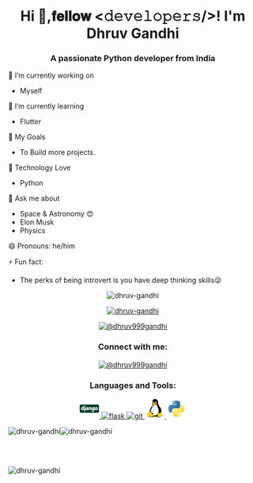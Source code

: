 




                      
                      
                      
                                                                 


                                                
                                              
                                              
                                              
                                              
                                                                                                            
                                                                                                     
                                                   

                                                      
 <h1 align="center">Hi 👋,𝐟𝐞𝐥𝐥𝐨𝐰 <𝚍𝚎𝚟𝚎𝚕𝚘𝚙𝚎𝚛𝚜/>! I'm Dhruv Gandhi</h1>
<h3 align="center">A passionate Python developer from India</h3>


                                                               
 🔭 I’m currently working on 
- Myself

 
🌱 I’m currently learning
- Flutter

📌 My Goals 
- To Build more projects.

 
💜 Technology Love
- Python


 


 💬 Ask me about 
- Space & Astronomy 😍
- Elon Musk
- Physics

 
  
 

 😄 Pronouns: he/him

 ⚡ Fun fact: 
 - The perks of being introvert is you have deep thinking skills😜







<p align="center"> <img src="https://komarev.com/ghpvc/?username=dhruv-gandhi&label=Profile%20views&color=0e75b6&style=flat" alt="dhruv-gandhi" /> </p>

<p align="center"> <a href="https://github.com/ryo-ma/github-profile-trophy"><img src="https://github-profile-trophy.vercel.app/?username=dhruv-gandhi" alt="dhruv-gandhi" /></a> </p>

<p align="center"> <a href="https://twitter.com/@dhruv999gandhi" target="blank"><img src="https://img.shields.io/twitter/follow/@dhruv999gandhi?logo=twitter&style=for-the-badge" alt="@dhruv999gandhi" /></a> </p>


<h3 align="center">Connect with me:</h3>
<p align="center">
<a href="https://twitter.com/@dhruv999gandhi" target="blank"><img align="center" src="https://raw.githubusercontent.com/rahuldkjain/github-profile-readme-generator/master/src/images/icons/Social/twitter.svg" alt="@dhruv999gandhi" height="30" width="40" /></a>
</p>

<h3 align="center">Languages and Tools:</h3>
<p align="center"> <a href="https://www.djangoproject.com/" target="_blank"> <img src="https://raw.githubusercontent.com/devicons/devicon/master/icons/django/django-original.svg" alt="django" width="40" height="40"/> </a> <a href="https://flask.palletsprojects.com/" target="_blank"> <img src="https://www.vectorlogo.zone/logos/pocoo_flask/pocoo_flask-icon.svg" alt="flask" width="40" height="40"/> </a> <a href="https://git-scm.com/" target="_blank"> <img src="https://www.vectorlogo.zone/logos/git-scm/git-scm-icon.svg" alt="git" width="40" height="40"/> </a> <a href="https://www.linux.org/" target="_blank"> <img src="https://raw.githubusercontent.com/devicons/devicon/master/icons/linux/linux-original.svg" alt="linux" width="40" height="40"/> </a> <a href="https://www.python.org" target="_blank"> <img src="https://raw.githubusercontent.com/devicons/devicon/master/icons/python/python-original.svg" alt="python" width="40" height="40"/> </a> </p>

<p><img align="left" src="https://github-readme-stats.vercel.app/api/top-langs?username=dhruv-gandhi&show_icons=true&locale=en&layout=compact" alt="dhruv-gandhi" /></p>

<p>&nbsp;<img align="left" src="https://github-readme-stats.vercel.app/api?username=dhruv-gandhi&show_icons=true&locale=en" alt="dhruv-gandhi" /></p>

<br/>
<br/>

<p><img align="left" src="https://github-readme-streak-stats.herokuapp.com/?user=dhruv-gandhi&" alt="dhruv-gandhi" /></p>

 
 
 
